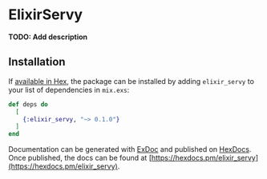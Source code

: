 # ElixirServy

**TODO: Add description**

## Installation

If [available in Hex](https://hex.pm/docs/publish), the package can be installed
by adding `elixir_servy` to your list of dependencies in `mix.exs`:

```elixir
def deps do
  [
    {:elixir_servy, "~> 0.1.0"}
  ]
end
```

Documentation can be generated with [ExDoc](https://github.com/elixir-lang/ex_doc)
and published on [HexDocs](https://hexdocs.pm). Once published, the docs can
be found at [https://hexdocs.pm/elixir_servy](https://hexdocs.pm/elixir_servy).

